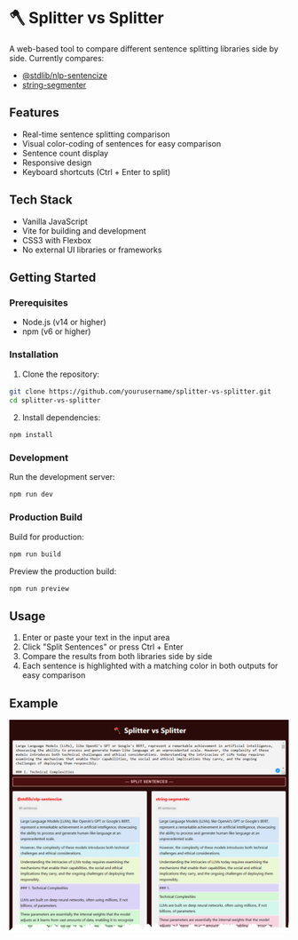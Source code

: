 # 🪓 Splitter vs Splitter

A web-based tool to compare different sentence splitting libraries side by side. Currently compares:
- [@stdlib/nlp-sentencize](https://www.npmjs.com/package/@stdlib/nlp-sentencize)
- [string-segmenter](https://www.npmjs.com/package/string-segmenter)

## Features
- Real-time sentence splitting comparison
- Visual color-coding of sentences for easy comparison
- Sentence count display
- Responsive design
- Keyboard shortcuts (Ctrl + Enter to split)

## Tech Stack
- Vanilla JavaScript
- Vite for building and development
- CSS3 with Flexbox
- No external UI libraries or frameworks

## Getting Started

### Prerequisites
- Node.js (v14 or higher)
- npm (v6 or higher)

### Installation
1. Clone the repository:
```bash
git clone https://github.com/yourusername/splitter-vs-splitter.git
cd splitter-vs-splitter
```

2. Install dependencies:
```bash
npm install
```

### Development
Run the development server:
```bash
npm run dev
```

### Production Build
Build for production:
```bash
npm run build
```

Preview the production build:
```bash
npm run preview
```

## Usage
1. Enter or paste your text in the input area
2. Click "Split Sentences" or press Ctrl + Enter
3. Compare the results from both libraries side by side
4. Each sentence is highlighted with a matching color in both outputs for easy comparison

## Example
![Example](./docs/example.png)